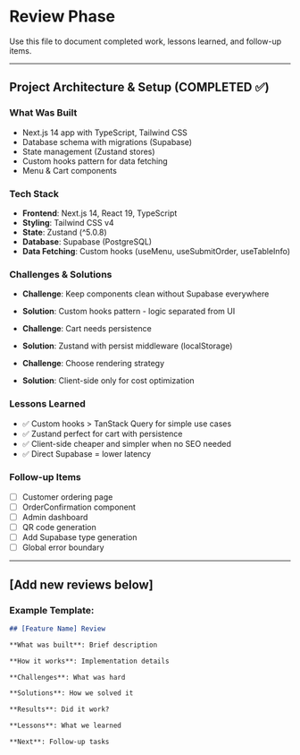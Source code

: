 # Review Phase

Use this file to document completed work, lessons learned, and follow-up items.

---

## Project Architecture & Setup (COMPLETED ✅)

### What Was Built
- Next.js 14 app with TypeScript, Tailwind CSS
- Database schema with migrations (Supabase)
- State management (Zustand stores)
- Custom hooks pattern for data fetching
- Menu & Cart components

### Tech Stack
- **Frontend**: Next.js 14, React 19, TypeScript
- **Styling**: Tailwind CSS v4
- **State**: Zustand (^5.0.8)
- **Database**: Supabase (PostgreSQL)
- **Data Fetching**: Custom hooks (useMenu, useSubmitOrder, useTableInfo)

### Challenges & Solutions
- **Challenge**: Keep components clean without Supabase everywhere
- **Solution**: Custom hooks pattern - logic separated from UI

- **Challenge**: Cart needs persistence
- **Solution**: Zustand with persist middleware (localStorage)

- **Challenge**: Choose rendering strategy
- **Solution**: Client-side only for cost optimization

### Lessons Learned
- ✅ Custom hooks > TanStack Query for simple use cases
- ✅ Zustand perfect for cart with persistence
- ✅ Client-side cheaper and simpler when no SEO needed
- ✅ Direct Supabase = lower latency

### Follow-up Items
- [ ] Customer ordering page
- [ ] OrderConfirmation component
- [ ] Admin dashboard
- [ ] QR code generation
- [ ] Add Supabase type generation
- [ ] Global error boundary

---

## [Add new reviews below]

### Example Template:
```markdown
## [Feature Name] Review

**What was built**: Brief description

**How it works**: Implementation details

**Challenges**: What was hard

**Solutions**: How we solved it

**Results**: Did it work?

**Lessons**: What we learned

**Next**: Follow-up tasks
```
